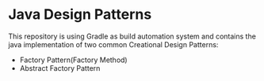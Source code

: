 # Java Design Patterns

This repository is using Gradle as build automation system and contains the java implementation of two common Creational Design Patterns:
- Factory Pattern(Factory Method)
- Abstract Factory Pattern
